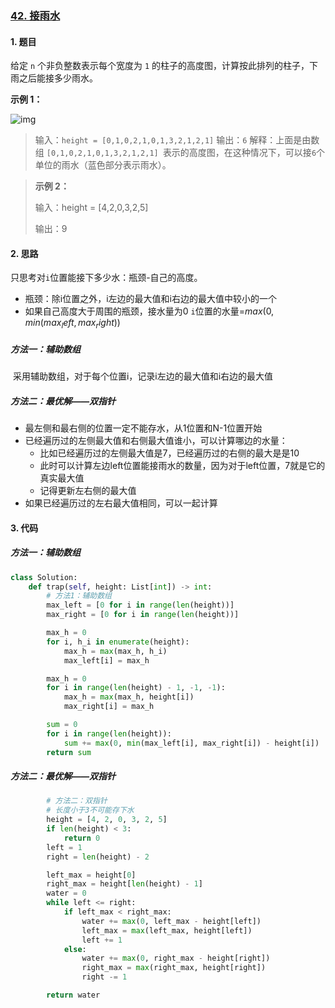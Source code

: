 ### [42. 接雨水](https://leetcode-cn.com/problems/trapping-rain-water/) 

#### 1. 题目

给定 `n` 个非负整数表示每个宽度为 `1` 的柱子的高度图，计算按此排列的柱子，下雨之后能接多少雨水。

**示例 1：**

![img](https://assets.leetcode-cn.com/aliyun-lc-upload/uploads/2018/10/22/rainwatertrap.png)

> 输入：`height = [0,1,0,2,1,0,1,3,2,1,2,1]`
> 输出：`6`
> 解释：上面是由数组 `[0,1,0,2,1,0,1,3,2,1,2,1] `表示的高度图，在这种情况下，可以接` 6 `个单位的雨水（蓝色部分表示雨水）。 

> **示例 2：**
>
> 输入：height = [4,2,0,3,2,5]
>
> 输出：9

#### 2. 思路

只思考对`i`位置能接下多少水：瓶颈-自己的高度。
- 瓶颈：除i位置之外，i左边的最大值和i右边的最大值中较小的一个 
- 如果自己高度大于周围的瓶颈，接水量为0
`i`位置的水量=$max(0,min(max_left,max_right))$

##### 方法一：辅助数组

​	采用辅助数组，对于每个位置i，记录i左边的最大值和i右边的最大值

##### 方法二：最优解——双指针

- 最左侧和最右侧的位置一定不能存水，从1位置和N-1位置开始
- 已经遍历过的左侧最大值和右侧最大值谁小，可以计算哪边的水量：
  - 比如已经遍历过的左侧最大值是7，已经遍历过的右侧的最大是是10
  - 此时可以计算左边left位置能接雨水的数量，因为对于left位置，7就是它的真实最大值
  - 记得更新左右侧的最大值
- 如果已经遍历过的左右最大值相同，可以一起计算

#### 3. 代码

##### 方法一：辅助数组

```python
class Solution:
    def trap(self, height: List[int]) -> int:
        # 方法1：辅助数组
        max_left = [0 for i in range(len(height))]
        max_right = [0 for i in range(len(height))]

        max_h = 0
        for i, h_i in enumerate(height):
            max_h = max(max_h, h_i)
            max_left[i] = max_h

        max_h = 0
        for i in range(len(height) - 1, -1, -1):
            max_h = max(max_h, height[i])
            max_right[i] = max_h

        sum = 0
        for i in range(len(height)):
            sum += max(0, min(max_left[i], max_right[i]) - height[i])
        return sum        
```

##### 方法二：最优解——双指针

```python
        # 方法二：双指针
        # 长度小于3不可能存下水
        height = [4, 2, 0, 3, 2, 5]
        if len(height) < 3:
            return 0
        left = 1
        right = len(height) - 2

        left_max = height[0]
        right_max = height[len(height) - 1]
        water = 0
        while left <= right:
            if left_max < right_max:
                water += max(0, left_max - height[left])
                left_max = max(left_max, height[left])
                left += 1
            else:
                water += max(0, right_max - height[right])
                right_max = max(right_max, height[right])
                right -= 1

        return water
```

